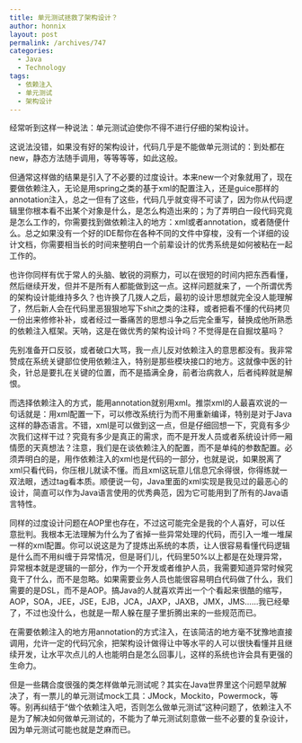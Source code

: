 ```yaml
---
title: 单元测试拯救了架构设计？
author: honnix
layout: post
permalink: /archives/747
categories:
  - Java
  - Technology
tags:
  - 依赖注入
  - 单元测试
  - 架构设计
---
```

经常听到这样一种说法：单元测试迫使你不得不进行仔细的架构设计。

这说法没错，如果没有好的架构设计，代码几乎是不能做单元测试的：到处都在new，静态方法随手调用，等等等等，如此这般。

但通常这样做的结果是引入了不必要的过度设计。本来new一个对象就用了，现在要做依赖注入，无论是用spring之类的基于xml的配置注入，还是guice那样的annotation注入，总之一但有了这些，代码几乎就变得不可读了，因为你从代码逻辑里你根本看不出某个对象是什么，是怎么构造出来的；为了弄明白一段代码究竟是怎么工作的，你需要找到做依赖注入的地方：xml或者annotation，或者随便什么。总之如果没有一个好的IDE帮你在各种不同的文件中穿梭，没有一个详细的设计文档，你需要相当长的时间来整明白一个前辈设计的优秀系统是如何被粘在一起工作的。

也许你同样有优于常人的头脑、敏锐的洞察力，可以在很短的时间内把东西看懂，然后继续开发，但并不是所有人都能做到这一点。这样问题就来了，一个所谓优秀的架构设计能维持多久？也许换了几拨人之后，最初的设计思想就完全没人能理解了，然后新人会在代码里恶狠狠地写下shit之类的注释，或者把看不懂的代码拷贝一份出来修修补补，或者经过一番痛苦的思想斗争之后完全重写，替换成他所熟悉的依赖注入框架。天呐，这是在做优秀的架构设计吗？不觉得是在自掘坟墓吗？

先别准备开口反驳，或者破口大骂，我一点儿反对依赖注入的意思都没有。我非常赞成在系统关键部位使用依赖注入，特别是那些模块接口的地方。这就像中医的针灸，针总是要扎在关键的位置，而不是插满全身，前者治病救人，后者纯粹就是解恨。

而选择依赖注入的方式，能用annotation就别用xml。推崇xml的人最喜欢说的一句话就是：用xml配置一下，可以修改系统行为而不用重新编译，特别是对于Java这样的静态语言。不错，xml是可以做到这一点，但是仔细回想一下，究竟有多少次我们这样干过？究竟有多少是真正的需求，而不是开发人员或者系统设计师一厢情愿的天真想法？注意，我们是在谈依赖注入的配置，而不是单纯的参数配置。必须弄明白的是，用作依赖注入的xml也是代码的一部分，也就是说，如果脱离了xml只看代码，你压根儿就读不懂。而且xml这玩意儿信息冗余得很，你得练就一双法眼，透过tag看本质。顺便说一句，Java里面的xml实现是我见过的最恶心的设计，简直可以作为Java语言使用的优秀典范，因为它可能用到了所有的Java语言特性。

同样的过度设计问题在AOP里也存在，不过这可能完全是我的个人喜好，可以任意批判。我根本无法理解为什么为了省掉一些异常处理的代码，而引入一堆一堆屎一样的xml配置。你可以说这是为了提炼出系统的本质，让人很容易看懂代码逻辑是什么而不用纠缠于异常情况，但是哥们儿，代码里50%以上都是在处理异常，异常根本就是逻辑的一部分，作为一个开发或者维护人员，我需要知道异常时候究竟干了什么，而不是忽略。如果需要业务人员也能很容易明白代码做了什么，我们需要的是DSL，而不是AOP。搞Java的人就喜欢弄出一个个看起来很酷的缩写，AOP，SOA，JEE，JSE，EJB，JCA，JAXP，JAXB，JMX，JMS……我已经晕了，不过也没什么，也就是一帮人躲在屋子里折腾出来的一些规范而已。

在需要依赖注入的地方用annotation的方式注入，在该简洁的地方毫不犹豫地直接调用，允许一定的代码冗余，把架构设计做得让中等水平的人可以很快看懂并且继续开发，让水平次点儿的人也能明白是怎么回事儿，这样的系统也许会具有更强的生命力。

但是一些耦合度很强的类怎样做单元测试呢？其实在Java世界里这个问题早就解决了，有一票儿的单元测试mock工具：JMock，Mockito，Powermock，等等。别再纠结于“做个依赖注入吧，否则怎么做单元测试”这种问题了，依赖注入不是为了解决如何做单元测试的，不能为了单元测试刻意做一些不必要的复杂设计，因为单元测试可能也就是芝麻而已。